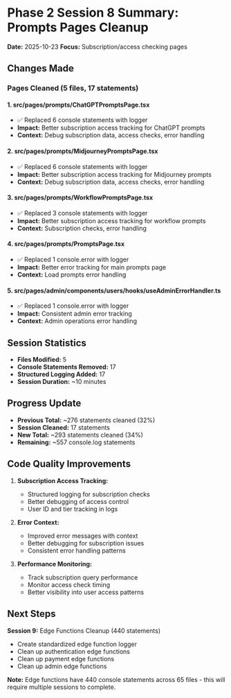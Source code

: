 # Phase 2 Session 8 Summary: Prompts Pages Cleanup

**Date:** 2025-10-23
**Focus:** Subscription/access checking pages

## Changes Made

### Pages Cleaned (5 files, 17 statements)

#### 1. src/pages/prompts/ChatGPTPromptsPage.tsx
- ✅ Replaced 6 console statements with logger
- **Impact:** Better subscription access tracking for ChatGPT prompts
- **Context:** Debug subscription data, access checks, error handling

#### 2. src/pages/prompts/MidjourneyPromptsPage.tsx
- ✅ Replaced 6 console statements with logger
- **Impact:** Better subscription access tracking for Midjourney prompts
- **Context:** Debug subscription data, access checks, error handling

#### 3. src/pages/prompts/WorkflowPromptsPage.tsx
- ✅ Replaced 3 console statements with logger
- **Impact:** Better subscription access tracking for workflow prompts
- **Context:** Subscription checks, error handling

#### 4. src/pages/prompts/PromptsPage.tsx
- ✅ Replaced 1 console.error with logger
- **Impact:** Better error tracking for main prompts page
- **Context:** Load prompts error handling

#### 5. src/pages/admin/components/users/hooks/useAdminErrorHandler.ts
- ✅ Replaced 1 console.error with logger
- **Impact:** Consistent admin error tracking
- **Context:** Admin operations error handling

## Session Statistics

- **Files Modified:** 5
- **Console Statements Removed:** 17
- **Structured Logging Added:** 17
- **Session Duration:** ~10 minutes

## Progress Update

- **Previous Total:** ~276 statements cleaned (32%)
- **Session Cleaned:** 17 statements
- **New Total:** ~293 statements cleaned (34%)
- **Remaining:** ~557 console.log statements

## Code Quality Improvements

1. **Subscription Access Tracking:**
   - Structured logging for subscription checks
   - Better debugging of access control
   - User ID and tier tracking in logs

2. **Error Context:**
   - Improved error messages with context
   - Better debugging for subscription issues
   - Consistent error handling patterns

3. **Performance Monitoring:**
   - Track subscription query performance
   - Monitor access check timing
   - Better visibility into user access patterns

## Next Steps

**Session 9:** Edge Functions Cleanup (440 statements)
- Create standardized edge function logger
- Clean up authentication edge functions
- Clean up payment edge functions
- Clean up admin edge functions

**Note:** Edge functions have 440 console statements across 65 files - this will require multiple sessions to complete.
